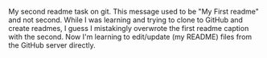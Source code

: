 My second readme task on git. This message used to be "My First readme" and not second. While I was learning and trying to clone to GitHub and create readmes, I guess I mistakingly overwrote the first readme caption with the second.
Now I'm learning to edit/update (my README) files from the GitHub server directly. 
